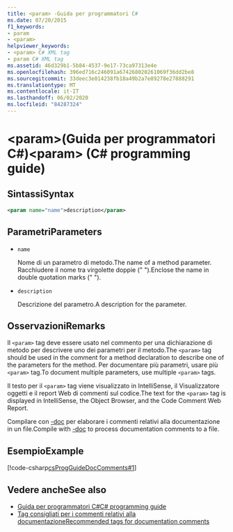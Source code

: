 ```yaml
---
title: <param> -Guida per programmatori C#
ms.date: 07/20/2015
f1_keywords:
- param
- <param>
helpviewer_keywords:
- <param> C# XML tag
- param C# XML tag
ms.assetid: 46d329b1-5b84-4537-9e17-73ca97313e4e
ms.openlocfilehash: 396ed716c246091a674268020261069f36dd2be8
ms.sourcegitcommit: 33deec3e814238fb18a49b2a7e89278e27888291
ms.translationtype: MT
ms.contentlocale: it-IT
ms.lasthandoff: 06/02/2020
ms.locfileid: "84287324"
---
```

# <a name="param-c-programming-guide"></a><span data-ttu-id="c1080-102">\<param>(Guida per programmatori C#)</span><span class="sxs-lookup"><span data-stu-id="c1080-102">\<param> (C# programming guide)</span></span>

## <a name="syntax"></a><span data-ttu-id="c1080-103">Sintassi</span><span class="sxs-lookup"><span data-stu-id="c1080-103">Syntax</span></span>

```xml
<param name="name">description</param>
```

## <a name="parameters"></a><span data-ttu-id="c1080-104">Parametri</span><span class="sxs-lookup"><span data-stu-id="c1080-104">Parameters</span></span>

- `name`

  <span data-ttu-id="c1080-105">Nome di un parametro di metodo.</span><span class="sxs-lookup"><span data-stu-id="c1080-105">The name of a method parameter.</span></span> <span data-ttu-id="c1080-106">Racchiudere il nome tra virgolette doppie (" ").</span><span class="sxs-lookup"><span data-stu-id="c1080-106">Enclose the name in double quotation marks (" ").</span></span>

- `description`

  <span data-ttu-id="c1080-107">Descrizione del parametro.</span><span class="sxs-lookup"><span data-stu-id="c1080-107">A description for the parameter.</span></span>

## <a name="remarks"></a><span data-ttu-id="c1080-108">Osservazioni</span><span class="sxs-lookup"><span data-stu-id="c1080-108">Remarks</span></span>

<span data-ttu-id="c1080-109">Il `<param>` tag deve essere usato nel commento per una dichiarazione di metodo per descrivere uno dei parametri per il metodo.</span><span class="sxs-lookup"><span data-stu-id="c1080-109">The `<param>` tag should be used in the comment for a method declaration to describe one of the parameters for the method.</span></span> <span data-ttu-id="c1080-110">Per documentare più parametri, usare più `<param>` tag.</span><span class="sxs-lookup"><span data-stu-id="c1080-110">To document multiple parameters, use multiple `<param>` tags.</span></span>

<span data-ttu-id="c1080-111">Il testo per il `<param>` tag viene visualizzato in IntelliSense, il Visualizzatore oggetti e il report Web di commenti sul codice.</span><span class="sxs-lookup"><span data-stu-id="c1080-111">The text for the `<param>` tag is displayed in IntelliSense, the Object Browser, and the Code Comment Web Report.</span></span>

<span data-ttu-id="c1080-112">Compilare con [-doc](../../language-reference/compiler-options/doc-compiler-option.md) per elaborare i commenti relativi alla documentazione in un file.</span><span class="sxs-lookup"><span data-stu-id="c1080-112">Compile with [-doc](../../language-reference/compiler-options/doc-compiler-option.md) to process documentation comments to a file.</span></span>

## <a name="example"></a><span data-ttu-id="c1080-113">Esempio</span><span class="sxs-lookup"><span data-stu-id="c1080-113">Example</span></span>

[!code-csharp[csProgGuideDocComments#1](~/samples/snippets/csharp/VS_Snippets_VBCSharp/csProgGuideDocComments/CS/DocComments.cs#1)]

## <a name="see-also"></a><span data-ttu-id="c1080-114">Vedere anche</span><span class="sxs-lookup"><span data-stu-id="c1080-114">See also</span></span>

- [<span data-ttu-id="c1080-115">Guida per programmatori C#</span><span class="sxs-lookup"><span data-stu-id="c1080-115">C# programming guide</span></span>](../index.md)
- [<span data-ttu-id="c1080-116">Tag consigliati per i commenti relativi alla documentazione</span><span class="sxs-lookup"><span data-stu-id="c1080-116">Recommended tags for documentation comments</span></span>](./recommended-tags-for-documentation-comments.md)
